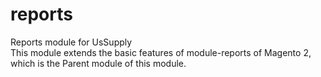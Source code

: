 # reports
Reports module for UsSupply
<br>
This module extends the basic features of module-reports of Magento 2, which is the Parent module of this module.
